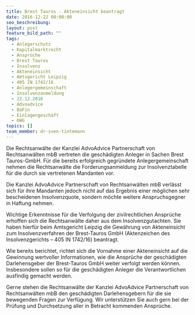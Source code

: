 ```yaml
---
title: Brest Tauros - Akteneinsicht beantragt
date: 2016-12-22 00:00:00
seo_beschreibung:
layout: post
feature_bild_path: ""
tags:
  - Anlegerschutz
  - Kapitalmarktrecht
  - Ansprüche
  - Brest Tauros
  - Insolvenz
  - Akteneinsicht
  - Amtsgericht Leipzig
  - 405 IN 1742/16
  - Anlegergemeinschaft
  - Insolvenzanmeldung
  - 22.12.2016
  - Advoadvice
  - BaFin
  - Einlagengeschäft
  - KWG
topics: []
team_member: dr-sven-tintemann
---
```



Die Rechtsanwälte der Kanzlei AdvoAdvice Partnerschaft von Rechtsanwälten mbB vertreten die geschädigten Anleger in Sachen Brest Tauros-GmbH. Für die bereits erfolgreich gegründete Anlegergemeinschaft nehmen die Rechtsanwälte die Forderungsanmeldung zur Insolvenztabelle für die durch sie vertretenen Mandanten vor.

Die Kanzlei AdvoAdvice Partnerschaft von Rechtsanwälten mbB verlässt sich für ihre Mandanten jedoch nicht auf das Ergebnis einer möglichen sehr bescheidenen Insolvenzquote, sondern möchte weitere Anspruchsgegner in Haftung nehmen.

Wichtige Erkenntnisse für die Verfolgung der zivilrechtlichen Ansprüche erhoffen sich die Rechtsanwälte daher aus dem Insolvenzgutachten. Sie haben hierfür beim Amtsgericht Leipzig die Gewährung von Akteneinsicht zum Insolvenzverfahren der Brest-Tauros GmbH (Aktenzeichen des Insolvenzgerichts – 405 IN 1742/16) beantragt.

Wie bereits berichtet, richtet sich die Vornahme einer Akteneinsicht auf die Gewinnung wertvoller Informationen, wie die Ansprüche der geschädigten Darlehensgeber der Brest-Tauros GmbH weiter verfolgt werden können. Insbesondere sollen so für die geschädigten Anleger die Verantwortlichen ausfindig gemacht werden.

Gerne stehen die Rechtsanwälte der Kanzlei AdvoAdvice Partnerschaft von Rechtsanwälten mbB den geschädigten Darlehensgebern für die sie bewegenden Fragen zur Verfügung. Wir unterstützen Sie auch gern bei der Prüfung und Durchsetzung aller in Betracht kommenden Ansprüche.